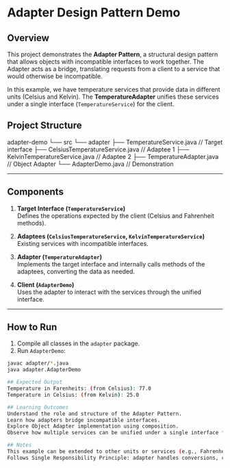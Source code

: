 # Adapter Design Pattern Demo

## Overview
This project demonstrates the **Adapter Pattern**, a structural design pattern that allows objects with incompatible interfaces to work together. The Adapter acts as a bridge, translating requests from a client to a service that would otherwise be incompatible.

In this example, we have temperature services that provide data in different units (Celsius and Kelvin). The **TemperatureAdapter** unifies these services under a single interface (`TemperatureService`) for the client.

## Project Structure

adapter-demo
└── src
└── adapter
├── TemperatureService.java // Target interface
├── CelsiusTemperatureService.java // Adaptee 1
├── KelvinTemperatureService.java // Adaptee 2
├── TemperatureAdapter.java // Object Adapter
└── AdapterDemo.java // Demonstration


---

## Components

1. **Target Interface (`TemperatureService`)**  
   Defines the operations expected by the client (Celsius and Fahrenheit methods).

2. **Adaptees (`CelsiusTemperatureService`, `KelvinTemperatureService`)**  
   Existing services with incompatible interfaces.

3. **Adapter (`TemperatureAdapter`)**  
   Implements the target interface and internally calls methods of the adaptees, converting the data as needed.

4. **Client (`AdapterDemo`)**  
   Uses the adapter to interact with the services through the unified interface.

---

## How to Run

1. Compile all classes in the `adapter` package.
2. Run `AdapterDemo`:

```bash
javac adapter/*.java
java adapter.AdapterDemo

## Expected Output
Temperature in Farenheits: (from Celsius): 77.0
Temperature in Celsius: (from Kelvin): 25.0

## Learning Outcomes
Understand the role and structure of the Adapter Pattern.
Learn how adapters bridge incompatible interfaces.
Explore Object Adapter implementation using composition.
Observe how multiple services can be unified under a single interface for client convenience.

## Notes 
This example can be extended to other units or services (e.g., Fahrenheit to Kelvin).
Follows Single Responsibility Principle: adapter handles conversions, client remains unaware of underlying details.
